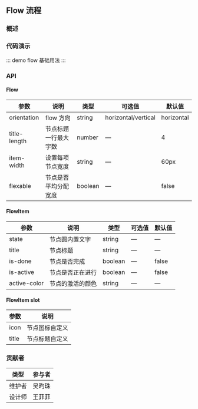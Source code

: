## Flow 流程

### 概述


### 代码演示

::: demo flow
基础用法
:::

### API

#### Flow
| 参数      | 说明          | 类型      | 可选值                           | 默认值  |
|---------- |-------------- |---------- |--------------------------------  |-------- |
| orientation | flow 方向 | string | horizontal/vertical | horizontal |
| title-length | 节点标题一行最大字数 | number | — | 4 |
| item-width | 设置每项节点宽度 | string | — | 60px |
| flexable | 节点是否平均分配宽度 | boolean | — | false |

#### FlowItem
| 参数      | 说明          | 类型      | 可选值                           | 默认值  |
|---------- |-------------- |---------- |--------------------------------  |-------- |
| state | 节点圆内置文字 | string | — | — |
| title | 节点标题 | string | — | — |
| is-done | 节点是否完成 | boolean | — | false |
| is-active | 节点是否正在进行 | boolean | — | false |
| active-color | 节点的激活的颜色 | string | — | — |

#### FlowItem slot
| 参数      | 说明          |
|---------- |-------------- |
| icon | 节点图标自定义 |
| title | 节点标题自定义 |

### 贡献者
| 类型       | 参与者                          |
|---------- |--------------------------------  |
| 维护者 | 吴昀珠 |
| 设计师 | 王菲菲 |

